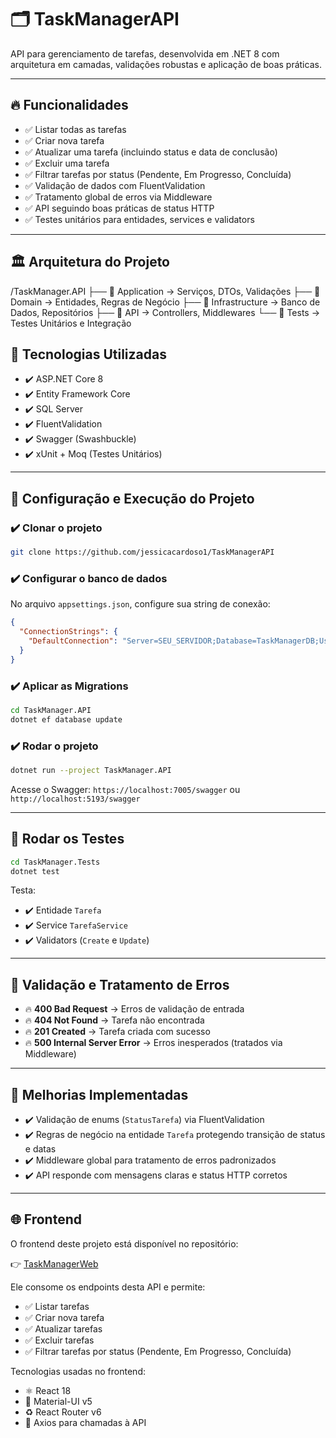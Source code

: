 # 🗂️ TaskManagerAPI

API para gerenciamento de tarefas, desenvolvida em .NET 8 com arquitetura em camadas, validações robustas e aplicação de boas práticas.

---

## 🔥 Funcionalidades

- ✅ Listar todas as tarefas
- ✅ Criar nova tarefa
- ✅ Atualizar uma tarefa (incluindo status e data de conclusão)
- ✅ Excluir uma tarefa
- ✅ Filtrar tarefas por status (Pendente, Em Progresso, Concluída)
- ✅ Validação de dados com FluentValidation
- ✅ Tratamento global de erros via Middleware
- ✅ API seguindo boas práticas de status HTTP
- ✅ Testes unitários para entidades, services e validators

---

## 🏛️ Arquitetura do Projeto

/TaskManager.API
├── 📁 Application → Serviços, DTOs, Validações
├── 📁 Domain → Entidades, Regras de Negócio
├── 📁 Infrastructure → Banco de Dados, Repositórios
├── 📁 API → Controllers, Middlewares
└── 📁 Tests → Testes Unitários e Integração

## 🔗 Tecnologias Utilizadas

- ✔️ ASP.NET Core 8
- ✔️ Entity Framework Core
- ✔️ SQL Server
- ✔️ FluentValidation
- ✔️ Swagger (Swashbuckle)
- ✔️ xUnit + Moq (Testes Unitários)

---

## 🔧 Configuração e Execução do Projeto

### ✔️ Clonar o projeto

```bash
git clone https://github.com/jessicacardoso1/TaskManagerAPI
````

### ✔️ Configurar o banco de dados

No arquivo `appsettings.json`, configure sua string de conexão:

```json
{
  "ConnectionStrings": {
    "DefaultConnection": "Server=SEU_SERVIDOR;Database=TaskManagerDB;User Id=SEU_USER;Password=SEU_PASSWORD;TrustServerCertificate=True"
  }
}
```

### ✔️ Aplicar as Migrations

```bash
cd TaskManager.API
dotnet ef database update
```

### ✔️ Rodar o projeto

```bash
dotnet run --project TaskManager.API
```

Acesse o Swagger:
`https://localhost:7005/swagger` ou `http://localhost:5193/swagger`

---

## 🧪 Rodar os Testes

```bash
cd TaskManager.Tests
dotnet test
```

Testa:

* ✔️ Entidade `Tarefa`
* ✔️ Service `TarefaService`
* ✔️ Validators (`Create` e `Update`)

---

## 🚦 Validação e Tratamento de Erros

* 🔥 **400 Bad Request** → Erros de validação de entrada
* 🔥 **404 Not Found** → Tarefa não encontrada
* 🔥 **201 Created** → Tarefa criada com sucesso
* 🔥 **500 Internal Server Error** → Erros inesperados (tratados via Middleware)

---

## 📜 Melhorias Implementadas

* ✔️ Validação de enums (`StatusTarefa`) via FluentValidation
* ✔️ Regras de negócio na entidade `Tarefa` protegendo transição de status e datas
* ✔️ Middleware global para tratamento de erros padronizados
* ✔️ API responde com mensagens claras e status HTTP corretos

---
## 🌐 Frontend

O frontend deste projeto está disponível no repositório:

👉 [TaskManagerWeb](https://github.com/jessicarocha/taskmanager-web)

Ele consome os endpoints desta API e permite:

- ✅ Listar tarefas
- ✅ Criar nova tarefa
- ✅ Atualizar tarefas
- ✅ Excluir tarefas
- ✅ Filtrar tarefas por status (Pendente, Em Progresso, Concluída)

Tecnologias usadas no frontend:

- ⚛️ React 18
- 🎨 Material-UI v5
- ♻️ React Router v6
- 🔗 Axios para chamadas à API
